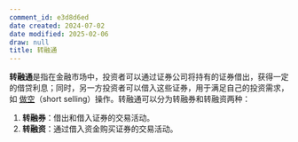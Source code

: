```yaml
---
comment_id: e3d8d6ed
date created: 2024-07-02
date modified: 2025-02-06
draw: null
title: 转融通
---
```

**转融通**是指在金融市场中，投资者可以通过证券公司将持有的证券借出，获得一定的借贷利息；同时，另一方投资者可以借入这些证券，用于满足自己的投资需求，如 [做空](做空.md)（short selling）操作。转融通可以分为转融券和转融资两种：

1. **转融券**：借出和借入证券的交易活动。
2. **转融资**：通过借入资金购买证券的交易活动。
